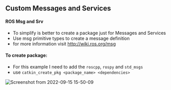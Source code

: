## Custom Messages and Services

#### ROS Msg and Srv
  
  - To simplify is better to create a package just for Messages and Services
  - Use msg primitive types to create a message definition 
  - for more information visit http://wiki.ros.org/msg


#### To create package:

- For this example I need to add the `roscpp`, `rospy` and `std_msgs`
- use `catkin_create_pkg <package_name> <dependencies>`

![Screenshot from 2022-09-15 15-50-09](https://user-images.githubusercontent.com/74921179/190435736-98938e88-c331-43e6-91ac-5de06e65a4be.png)
